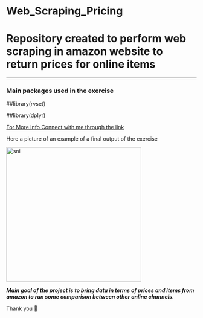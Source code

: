 # Web_Scraping_Pricing

# Repository created to perform web scraping in amazon website to return prices for online items

***

### Main packages used in the exercise

##library(rvset) 

##library(dplyr) 


[For More Info Connect with me through the link](https://www.linkedin.com/in/thales-prado-024558139/)

Here a picture of an example of a final output of the exercise

<img width="357" alt="sni" src="https://user-images.githubusercontent.com/83819650/211567619-dd1fe1f2-c38a-450a-a8c3-e8bbf3040666.png">


***Main goal of the project is to bring data in terms of prices and items from amazon to run some comparison between other online channels***.


Thank you 🙏

